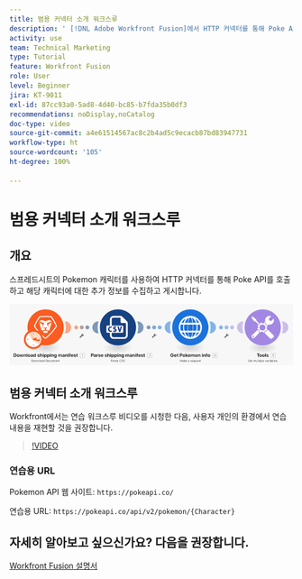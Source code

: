 ```yaml
---
title: 범용 커넥터 소개 워크스루
description: ' [!DNL Adobe Workfront Fusion]에서 HTTP 커넥터를 통해 Poke API를 호출하여 Pokemon 캐릭터에 대한 정보를 수집하고 게시하는 방법을 알아봅니다.'
activity: use
team: Technical Marketing
type: Tutorial
feature: Workfront Fusion
role: User
level: Beginner
jira: KT-9011
exl-id: 87cc93a0-5ad8-4d40-bc85-b7fda35b0df3
recommendations: noDisplay,noCatalog
doc-type: video
source-git-commit: a4e61514567ac8c2b4ad5c9ecacb87bd83947731
workflow-type: ht
source-wordcount: '105'
ht-degree: 100%

---
```


# 범용 커넥터 소개 워크스루

## 개요

스프레드시트의 Pokemon 캐릭터를 사용하여 HTTP 커넥터를 통해 Poke API를 호출하고 해당 캐릭터에 대한 추가 정보를 수집하고 게시합니다.

![Fusion 시나리오의 이미지](assets/universal-connectors-and-routing-1.png)

## 범용 커넥터 소개 워크스루

Workfront에서는 연습 워크스루 비디오를 시청한 다음, 사용자 개인의 환경에서 연습 내용을 재현할 것을 권장합니다.

>[!VIDEO](https://video.tv.adobe.com/v/335270/?quality=12&learn=on)

### 연습용 URL

Pokemon API 웹 사이트: `https://pokeapi.co/`

연습용 URL: `https://pokeapi.co/api/v2/pokemon/{Character}`


## 자세히 알아보고 싶으신가요? 다음을 권장합니다.

[Workfront Fusion 설명서](https://experienceleague.adobe.com/docs/workfront/using/adobe-workfront-fusion/workfront-fusion-2.html?lang=ko-KR)
